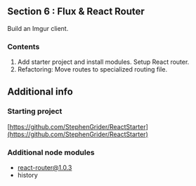 ## Section 6 : Flux & React Router

Build an Imgur client.

### Contents

1. Add starter project and install modules. Setup React router.
2. Refactoring: Move routes to specialized routing file.

## Additional info

### Starting project

[https://github.com/StephenGrider/ReactStarter](https://github.com/StephenGrider/ReactStarter)

### Additional node modules

- react-router@1.0.3
- history

